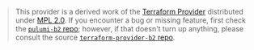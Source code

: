 > This provider is a derived work of the [Terraform Provider](https://github.com/terraform-providers/terraform-provider-b2)
> distributed under [MPL 2.0](https://www.mozilla.org/en-US/MPL/2.0/). If you encounter a bug or missing feature,
> first check the [`pulumi-b2` repo](/issues); however, if that doesn't turn up anything,
> please consult the source [`terraform-provider-b2` repo](https://github.com/terraform-providers/terraform-provider-b2/issues).
